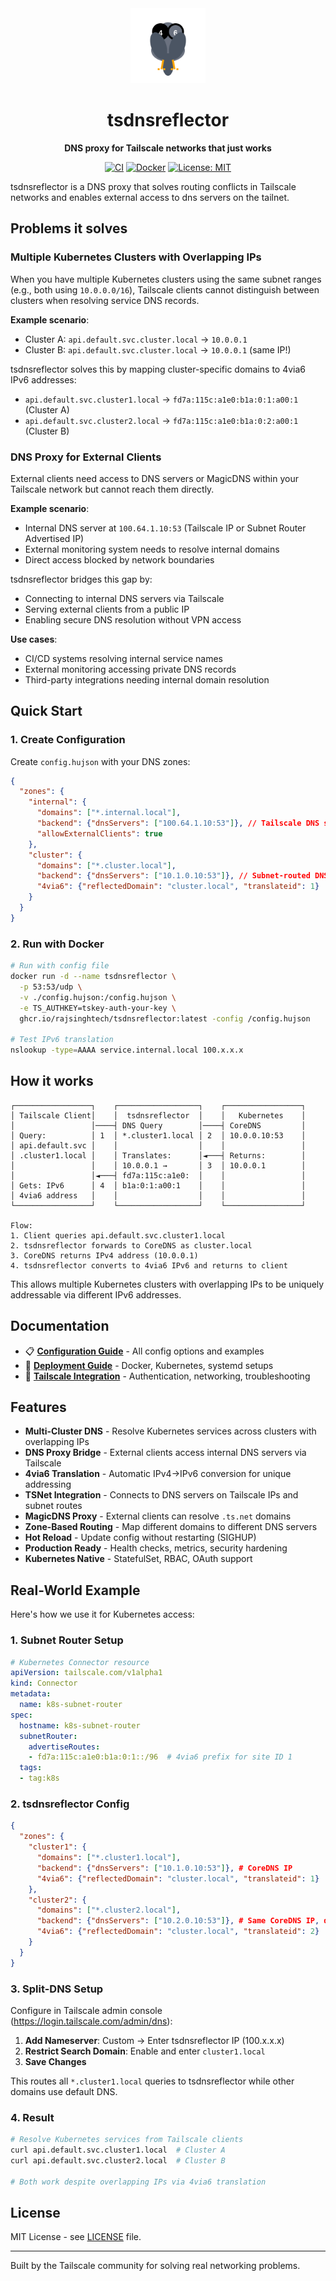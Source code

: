 <div align="center">
  <img src="assets/logo.svg" alt="tsdnsreflector" width="120" height="120">
  
  # tsdnsreflector

  **DNS proxy for Tailscale networks that just works**

  [![CI](https://github.com/rajsinghtech/tsdnsreflector/actions/workflows/ci.yml/badge.svg)](https://github.com/rajsinghtech/tsdnsreflector/actions/workflows/ci.yml)
  [![Docker](https://github.com/rajsinghtech/tsdnsreflector/actions/workflows/docker.yml/badge.svg)](https://github.com/rajsinghtech/tsdnsreflector/actions/workflows/docker.yml)
  [![License: MIT](https://img.shields.io/badge/License-MIT-yellow.svg)](https://opensource.org/licenses/MIT)
</div>

tsdnsreflector is a DNS proxy that solves routing conflicts in Tailscale networks and enables external access to dns servers on the tailnet.

## Problems it solves

### Multiple Kubernetes Clusters with Overlapping IPs
When you have multiple Kubernetes clusters using the same subnet ranges (e.g., both using `10.0.0.0/16`), Tailscale clients cannot distinguish between clusters when resolving service DNS records.

**Example scenario**:
- Cluster A: `api.default.svc.cluster.local` → `10.0.0.1`
- Cluster B: `api.default.svc.cluster.local` → `10.0.0.1` (same IP!)

tsdnsreflector solves this by mapping cluster-specific domains to 4via6 IPv6 addresses:
- `api.default.svc.cluster1.local` → `fd7a:115c:a1e0:b1a:0:1:a00:1` (Cluster A)
- `api.default.svc.cluster2.local` → `fd7a:115c:a1e0:b1a:0:2:a00:1` (Cluster B)

### DNS Proxy for External Clients
External clients need access to DNS servers or MagicDNS within your Tailscale network but cannot reach them directly.

**Example scenario**:
- Internal DNS server at `100.64.1.10:53` (Tailscale IP or Subnet Router Advertised IP)
- External monitoring system needs to resolve internal domains
- Direct access blocked by network boundaries

tsdnsreflector bridges this gap by:
- Connecting to internal DNS servers via Tailscale
- Serving external clients from a public IP
- Enabling secure DNS resolution without VPN access

**Use cases**:
- CI/CD systems resolving internal service names
- External monitoring accessing private DNS records  
- Third-party integrations needing internal domain resolution

## Quick Start

### 1. Create Configuration
Create `config.hujson` with your DNS zones:

```json
{
  "zones": {
    "internal": {
      "domains": ["*.internal.local"],
      "backend": {"dnsServers": ["100.64.1.10:53"]}, // Tailscale DNS server
      "allowExternalClients": true
    },
    "cluster": {
      "domains": ["*.cluster.local"],
      "backend": {"dnsServers": ["10.1.0.10:53"]}, // Subnet-routed DNS
      "4via6": {"reflectedDomain": "cluster.local", "translateid": 1}
    }
  }
}
```

### 2. Run with Docker
```bash
# Run with config file
docker run -d --name tsdnsreflector \
  -p 53:53/udp \
  -v ./config.hujson:/config.hujson \
  -e TS_AUTHKEY=tskey-auth-your-key \
  ghcr.io/rajsinghtech/tsdnsreflector:latest -config /config.hujson

# Test IPv6 translation  
nslookup -type=AAAA service.internal.local 100.x.x.x
```

## How it works

```
┌─────────────────┐    ┌──────────────────┐    ┌─────────────────┐
│ Tailscale Client│    │  tsdnsreflector  │    │   Kubernetes    │
│                 │────┤ DNS Query        │────┤ CoreDNS         │
│ Query:          │ 1  │ *.cluster1.local │ 2  │ 10.0.0.10:53    │
│ api.default.svc │    │                  │    │                 │
│ .cluster1.local │    │ Translates:      │◄───┤ Returns:        │
│                 │    │ 10.0.0.1 →       │ 3  │ 10.0.0.1        │
│                 │◄───┤ fd7a:115c:a1e0:  │    │                 │
│ Gets: IPv6      │ 4  │ b1a:0:1:a00:1    │    │                 │
│ 4via6 address   │    │                  │    │                 │
└─────────────────┘    └──────────────────┘    └─────────────────┘

Flow:
1. Client queries api.default.svc.cluster1.local
2. tsdnsreflector forwards to CoreDNS as cluster.local  
3. CoreDNS returns IPv4 address (10.0.0.1)
4. tsdnsreflector converts to 4via6 IPv6 and returns to client
```

This allows multiple Kubernetes clusters with overlapping IPs to be uniquely addressable via different IPv6 addresses.

## Documentation

- 📋 **[Configuration Guide](docs/CONFIGURATION.md)** - All config options and examples
- 🚀 **[Deployment Guide](docs/DEPLOYMENT.md)** - Docker, Kubernetes, systemd setups  
- 🔗 **[Tailscale Integration](docs/TAILSCALE.md)** - Authentication, networking, troubleshooting

## Features

- **Multi-Cluster DNS** - Resolve Kubernetes services across clusters with overlapping IPs
- **DNS Proxy Bridge** - External clients access internal DNS servers via Tailscale
- **4via6 Translation** - Automatic IPv4→IPv6 conversion for unique addressing
- **TSNet Integration** - Connects to DNS servers on Tailscale IPs and subnet routes
- **MagicDNS Proxy** - External clients can resolve `.ts.net` domains  
- **Zone-Based Routing** - Map different domains to different DNS servers
- **Hot Reload** - Update config without restarting (SIGHUP)
- **Production Ready** - Health checks, metrics, security hardening
- **Kubernetes Native** - StatefulSet, RBAC, OAuth support

## Real-World Example

Here's how we use it for Kubernetes access:

### 1. Subnet Router Setup
```yaml
# Kubernetes Connector resource
apiVersion: tailscale.com/v1alpha1
kind: Connector
metadata:
  name: k8s-subnet-router
spec:
  hostname: k8s-subnet-router
  subnetRouter:
    advertiseRoutes:
    - fd7a:115c:a1e0:b1a:0:1::/96  # 4via6 prefix for site ID 1
  tags:
  - tag:k8s
```

### 2. tsdnsreflector Config
```json
{
  "zones": {
    "cluster1": {
      "domains": ["*.cluster1.local"], 
      "backend": {"dnsServers": ["10.1.0.10:53"]}, # CoreDNS IP
      "4via6": {"reflectedDomain": "cluster.local", "translateid": 1}
    },
    "cluster2": {
      "domains": ["*.cluster2.local"], 
      "backend": {"dnsServers": ["10.2.0.10:53"]}, # Same CoreDNS IP, different cluster
      "4via6": {"reflectedDomain": "cluster.local", "translateid": 2}
    }
  }
}
```

### 3. Split-DNS Setup
Configure in Tailscale admin console (https://login.tailscale.com/admin/dns):

1. **Add Nameserver**: Custom → Enter tsdnsreflector IP (100.x.x.x)
2. **Restrict Search Domain**: Enable and enter `cluster1.local`
3. **Save Changes**

This routes all `*.cluster1.local` queries to tsdnsreflector while other domains use default DNS.

### 4. Result
```bash
# Resolve Kubernetes services from Tailscale clients
curl api.default.svc.cluster1.local  # Cluster A 
curl api.default.svc.cluster2.local  # Cluster B

# Both work despite overlapping IPs via 4via6 translation
```

## License

MIT License - see [LICENSE](LICENSE) file.

---

Built by the Tailscale community for solving real networking problems.
